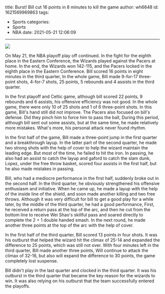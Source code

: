 title: Burst! Bill cut 16 points in 8 minutes to kill the game
author: wh6648
id: 1621569969863
tags: 
- Sports
categories: 
- Sports
- NBA
date: 2021-05-21 12:06:09
---
![](https://p0.itc.cn/q_70/images01/20210521/61a69f25dcfd4ea79e477bd715ff296f.jpeg)


On May 21, the NBA playoff play off continued. In the fight for the eighth place in the Eastern Conference, the Wizards played against the Pacers at home. In the end, the Wizards won 142-115, and the Pacers locked in the eighth place in the Eastern Conference. Bill scored 16 points in eight minutes in the third quarter, In the whole game, Bill made 9-for-17 three-point shots, 4-for-7 shots, 25 points, 5 rebounds and 4 assists in the third quarter.

In the first playoff and Celtic game, although bill scored 22 points, 9 rebounds and 6 assists, his offensive efficiency was not good. In the whole game, there were only 10 of 25 shots and 1 of 6 three-point shots. In this game, Bill's hand still did not improve. The Pacers also focused on bill's defense. Did they pinch him to force him to pass the ball, During this period, although bill sent out some assists, but at the same time, he made relatively more mistakes. What's more, his personal attack never found rhythm.

In the first half of the game, Bill made a three-point jump in the first quarter and a breakthrough layup. In the latter part of the second quarter, he made two strong shots with the help of cover to help the wizard maintain the leading edge. But most of the time, he failed to hit the iron. In passing, he also had an assist to catch the layup and gaford to catch the slam dunk, Lopez, under the free throw basket, scored four assists in the first half, but he also made mistakes in passing.

Bill, who had a mediocre performance in the first half, suddenly broke out in the second half. In the third quarter, he obviously strengthened his offensive enthusiasm and initiative. When he came up, he made a layup with the help of the inside line of the shield, and soon made another killing and two free throws. Although it was very difficult for bill to get a good play for a while later, by the middle of the third quarter, he had a good performance, First, he received a return pass at the top of the arc, and then he cut from the bottom line to receive Wei Shao's skillful pass and soared directly to complete the 2 + 1 double handed smash. In the next round, he made another three points at the top of the arc with the help of cover.

In the first half of the third quarter, Bill scored 13 points in four shots. It was his outburst that helped the wizard hit the climax of 25-14 and expanded the difference to 25 points, which was still not over. With four minutes left in the third quarter, Bill made another three points, Will continue to attack the climax of 32-16, but also will expand the difference to 30 points, the game completely lost suspense.

Bill didn't play in the last quarter and clocked in the third quarter. It was his outburst in the third quarter that became the key reason for the wizards to win. It was also relying on his outburst that the team successfully entered the playoffs.

